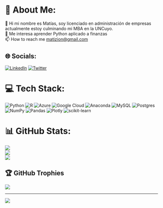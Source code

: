 # 💫 About Me:
👋 Hi mi nombre es Matías, soy licenciado en administración de empresas actualmente estoy culminando mi MBA en la UNCuyo.<br>👀 Me interesa aprender Python aplicado a finanzas<br> 📫 How to reach me matizion@gmail.com


## 🌐 Socials:
[![LinkedIn](https://img.shields.io/badge/LinkedIn-%230077B5.svg?logo=linkedin&logoColor=white)](https://linkedin.com/in/https://www.linkedin.com/in/mat%C3%ADas-g%C3%B3mez-ocampo-b0566616a/) [![Twitter](https://img.shields.io/badge/Twitter-%231DA1F2.svg?logo=Twitter&logoColor=white)](https://twitter.com/@matigori) 

# 💻 Tech Stack:
![Python](https://img.shields.io/badge/python-3670A0?style=for-the-badge&logo=python&logoColor=ffdd54) ![R](https://img.shields.io/badge/r-%23276DC3.svg?style=for-the-badge&logo=r&logoColor=white) ![Azure](https://img.shields.io/badge/azure-%230072C6.svg?style=for-the-badge&logo=azure-devops&logoColor=white) ![Google Cloud](https://img.shields.io/badge/Google%20Cloud-%234285F4.svg?style=for-the-badge&logo=google-cloud&logoColor=white) ![Anaconda](https://img.shields.io/badge/Anaconda-%2344A833.svg?style=for-the-badge&logo=anaconda&logoColor=white) ![MySQL](https://img.shields.io/badge/mysql-%2300f.svg?style=for-the-badge&logo=mysql&logoColor=white) ![Postgres](https://img.shields.io/badge/postgres-%23316192.svg?style=for-the-badge&logo=postgresql&logoColor=white) ![NumPy](https://img.shields.io/badge/numpy-%23013243.svg?style=for-the-badge&logo=numpy&logoColor=white) ![Pandas](https://img.shields.io/badge/pandas-%23150458.svg?style=for-the-badge&logo=pandas&logoColor=white) ![Plotly](https://img.shields.io/badge/Plotly-%233F4F75.svg?style=for-the-badge&logo=plotly&logoColor=white) ![scikit-learn](https://img.shields.io/badge/scikit--learn-%23F7931E.svg?style=for-the-badge&logo=scikit-learn&logoColor=white)
# 📊 GitHub Stats:
![](https://github-readme-stats.vercel.app/api?username=matizion&theme=dark&hide_border=false&include_all_commits=false&count_private=false)<br/>
![](https://github-readme-streak-stats.herokuapp.com/?user=matizion&theme=dark&hide_border=false)<br/>
![](https://github-readme-stats.vercel.app/api/top-langs/?username=matizion&theme=dark&hide_border=false&include_all_commits=false&count_private=false&layout=compact)

## 🏆 GitHub Trophies
![](https://github-profile-trophy.vercel.app/?username=matizion&theme=radical&no-frame=false&no-bg=true&margin-w=4)

---
[![](https://visitcount.itsvg.in/api?id=matizion&icon=0&color=0)](https://visitcount.itsvg.in)

<!-- Proudly created with GPRM ( https://gprm.itsvg.in ) -->
